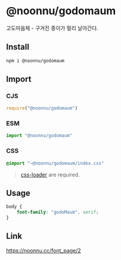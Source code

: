 # @noonnu/godomaum
고도마음체 - 구겨진 종이가 멀리 날아간다.

## Install
```sh
npm i @noonnu/godomaum
```
## Import
### CJS
```js
require("@noonnu/godomaum")
```
### ESM
```js
import "@noonnu/godomaum"
```
### CSS 
```css
@import "~@noonnu/godomaum/index.css"
```
> [css-loader](https://github.com/webpack-contrib/css-loader) are required.

## Usage
```css
body {
    font-family: "godoMaum", serif;
}
```

## Link
https://noonnu.cc/font_page/2